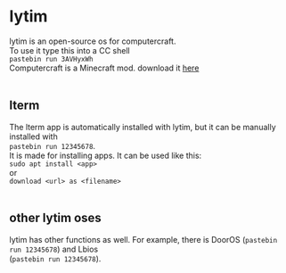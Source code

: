 # lytim
lytim is an open-source os for computercraft.<br>
To use it type this into a CC shell<br>
`pastebin run 3AVHyxWh`<br>
Computercraft is a Minecraft mod. download it [here](http://www.computercraft.info/download/)<br>
<br>
## lterm
The lterm app is automatically installed with lytim, but it can be manually installed with<br>
`pastebin run 12345678`.<br>
It is made for installing apps. It can be used like this:<br>
`sudo apt install <app>`<br>
or<br>
`download <url> as <filename>`<br>
<br>
## other lytim oses
lytim has other functions as well. For example, there is DoorOS (`pastebin run 12345678`) and Lbios <br>(`pastebin run 12345678`).
